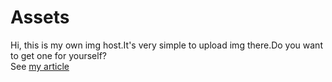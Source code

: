 # Assets
Hi, this is my own img host.It's very simple to upload img there.Do you want to get one for yourself?  
See [my article](https://efl.pd2.ink/own-img-host/)
